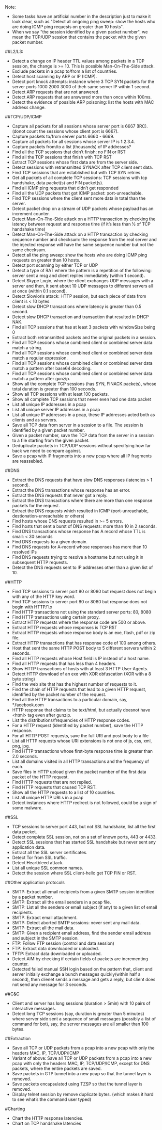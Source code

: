 Note:  
* Some tasks have an artificial number in the description just to make it look clear, such as "Detect all ongoing ping sweep: show the hosts who are doing ICMP ping requests on greater than 10 hosts". 
* When we say "the session identified by a given packet number", we mean the TCP/UDP session that contains the packet with the given packet number.


##L2/L3:
* Detect a change on IP header TTL values among packets in a TCP session, the change is >= 10. This is possible Man-On-The-Side attack.
* Exclude packets in a pcap to/from a list of countries.
* Detect host scanning by ARP or IP (ICMP).
* Detect port knock attempts: instance where 3 TCP SYN packets for the server ports 1000 2000 3000 of theh same server IP within 1 second.
* Detect ARP requests that are not answered.
* Detect ARP requests that are answered more than once within 100ms.
* Detect the evidence of possible ARP poisoning: list the hosts with MAC address change.

##TCP/UDP/ICMP
* Capture all packets for all sessions whose server port is 6667 (IRC).  (donot count the sessions whose client port is 6667). 
* Capture packets to/from server ports 6660 - 6669.
* Capture all packets for all sessions whose server IP is 1.2.3.4. 
* Capture packets from/to a list (thousands) of IP addresses?
* Find all the TCP sessions that didn’t finish: no FIN or RST
* Find all the TCP sessions that finish with TCP RST
* Extract TCP sessions whose first data are from the server side.
* Detect sessions with retransmitted SYNACK after TCP client sent data.
* Find TCP sessions that are established but with TCP SYN retries.
* Get all packets of all complete TCP sessions:  TCP sessions with tcp handshake, data packet(s) and FIN packet(s).
* Find all ICMP ping requests that didn’t get responded
* Find all the UDP packets that got ICMP packet: port-unreachable.
* Find TCP sessions where the client sent more data in total than the server.
* Detect packet drop on a stream of UDP packets whose payload has an increment counter.
* Detect Man-On-The-Side attack on a HTTP transaction by checking the latency between request and response time (if it’s less than ½ of TCP handshake time)
* Detect Man-On-The-Side attack on a HTTP transaction by checking sequence number and checksum: the response from the real server and the injected response will have the same sequence number but not the same checksum.
* Detect all the ping sweep: show the hosts who are doing ICMP ping requests on greater than 10 hosts.
* Detect port scanning by either TCP or UDP
* Detect a type of RAT where the pattern is a repetition of the following:  server sent a msg and client replies immediately (within 1 second).
* Detect Skype Login, where the client exchanges UDP messages with a server and then, it sent about 10 UDP messages to different servers all at once (within 0.1 second).
* Detect Slowloris attack: HTTP session, but each piece of data from client is < 10 bytes
* Detect slow DHCP transactions where latency is greater than 0.5 second.
* Detect slow DHCP transaction and transaction that resulted in DHCP NAK. 
* Find all TCP sessions that has at least 3 packets with windowSize being 0
* Extract both retransmitted packets and the original packets in a session.
* Find all TCP sessions whose combined client or combined server data match a string.
* Find all TCP sessions whose combined client or combined server data match a regular expression.
* Find all TCP sessions whose combined client or combined server data match a pattern after base64 decoding.
* Find all TCP sessions whose combined client or combined server data match a pattern after gunzip.
* Show all the complete TCP sessions (has SYN, FINACK packets), whose total duration is greater than 100 seconds.
* Show all TCP sessions with at least 100 packets.
* Show all complete TCP sessions that never even had one data packet
* List all unique IP addresses in a pcap
* List all unique server IP addresses in a pcap
* List all unique IP addresses in a pcap, these IP addresses acted both as clients and as servers.
* Save all TCP data from server in a session to a file. The session is identified by a given packet number.
* Given a packet number, save the TCP data from the server in a session to a file starting from the given packet.
* Deduplicate packets in TCP/UDP sessions without specifying how far back we need to compare against.
* Save a pcap with  IP fragments into a new pcap where all IP fragments are reassebled.

##DNS
* Extract the DNS requests that have slow DNS responses (latencies > 1 second).
* Extract the DNS transactions whose response has an error.
* Extract the DNS requests that never got a reply.
* Extract the DNS transactions where there are more than one response packets for the request.
* Extract the DNS requests which resulted in ICMP (port-unreachable, destionation-unreachable or others)
* Find hosts whose DNS requests resulted in >= 5 errors.
* Find hosts that sent a burst of DNS requests:  more than 10 in 2 seconds.
* Find DNS transactions whose response has A record whose TTL is small: < 30 seconds
* Find DNS requests to a given domain. 
* Find DNS requests for A-record whose responses has more than 10 resolved IPs
* Find DNS requests trying to resolve a hostname but not using it in subsequent HTTP requests.
* Detect the DNS requests sent to IP addresses other than a given list of 10.

##HTTP
* Find TCP sessions to server port 80 or 8080 but request does not begin with any of the HTTP key word.
* Find TCP sessions to server port 80 or 8080 but response does not begin with HTTP/1.x
* Find HTTP transactions not using the standard server ports: 80, 8080
* Find HTTP transactions using certain proxy.
* Extract HTTP requests where the response code are 500 or above.
* Extract HTTP requests whose responses is TCP RST
* Extract HTTP requests whose response body is an exe, flash, pdf or zip file.
* Extract HTTP transactions that has response code of 100 among others.
* Host that sent the same HTTP POST body to 5 different servers within 2 seconds.
* Find all HTTP requests whose Host field is IP instead of a host name.
* Find all HTTP requests that has less than 4 headers.
* Show HTTP transactions of hosts with at least 3 HTTP User-Agents.
* Detect HTTP download of an exe with XOR obfuscation (XOR with a 8 byte string)
* Find the web site that has the highest number of requests to it.
* Find the chain of HTTP requests that lead to a given HTTP request, identified by the packet number of the request.
* Find all the HTTP transactions to a particular domain, say,  *.facebook.com
* HTTP response that claims to be text/html, but actually doesnot have &lt;html&gt; tag even after gunzip.
* List the distributions/frequencies of HTTP response codes.
* For a HTTP request (identified by packet number), save the HTTP response.
* For all HTTP POST requests, save the full URI and post body to a file
* List all HTTP requests whose URI extensions is not one of js, css, xml, png, jpg.
* Find HTTP transactions whose first-byte response time is greater than 2.0 seconds.
* List all domains visited in all HTTP transactions and the frequency of each.
* Save files in HTTP upload given the packet number of the first data packet of the HTTP request.
* Find HTTP requests that are not replied.
* Find HTTP requests that caused TCP RST.
* Show all the HTTP requests to a list of 10 countries.
* List all unique HTTP URLs in a pcap
* Detect instances where HTTP redirect is not followed, could be a sign of some malware. 

##SSL
* TCP sessions to server port 443, but not SSL handshake, list all the first data packet.
* Detect complete SSL session, not on a set of known ports, 443 or 4433.
* Detect SSL sessions that has started SSL handshake but never sent any application data.
* Extract all the SSL server certificates.
* Detect Tor from SSL traffic.
* Detect Heartbleed attack.
* List all unique SSL common names.
* Detect the session where SSL client-hello get TCP FIN or RST.

##Other application protocols
* SMTP:  Extract all email recipients from a given SMTP session identified by a packet number.
* SMTP:  Extract all the email senders in a pcap file.
* SMTP:  List all the senders or email subject (if any) to a given list of email recipients.
* SMTP:  Extract email attachment.
* SMTP: Detect aborted SMTP sessions: never sent any mail data.
* SMTP: Extract all the mail data. 
* SMTP: Given a recipient email address, find the sender email address and subject in the SMTP session.
* FTP:  Follow FTP session (control and data session)
* FTP:  Extract data downloaded or uploaded.
* TFTP:  Extract data downloaded or uploaded.
* Detect AIM by checking if certain fields of packets are incrementing counter.
* Detected failed manual SSH login based on the pattern that, client and server initially exchange a bunch messages quickly(within half a second), then clienet sends a message and gets a reply, but client does not send any message for 3 seconds.

##C&C
* Client and server has long sessions (duration > 5min) with 10 pairs of interactive messages. 
* Detect long TCP sessions (say, duration is greater than 5 minutes) where server side sent a sequence of small messages (possibly a list of command for bot), say, the server messages are all smaller than 100 bytes.


##Extraction
* Save all TCP or UDP packets from a pcap into a new pcap with only the headers MAC, IP, TCP/UDP/ICMP
* Variant of above:  Save all TCP or UDP packets from a pcap into a new pcap with only the headers MAC, IP, TCP/UDP/ICMP, except for DNS packets, where the entire packets are saved.
* Save packets in GTP tunnel into a new pcap so that the tunnel layer is removed.
* Save packets encapsulated using TZSP so that the tunnel layer is removed.
* Display telnet session by remove duplicate bytes. (which makes it hard to see what’s the command user typed)

#Charting
* Chart the HTTP response latencies.
* Chart on TCP handshake latencies

